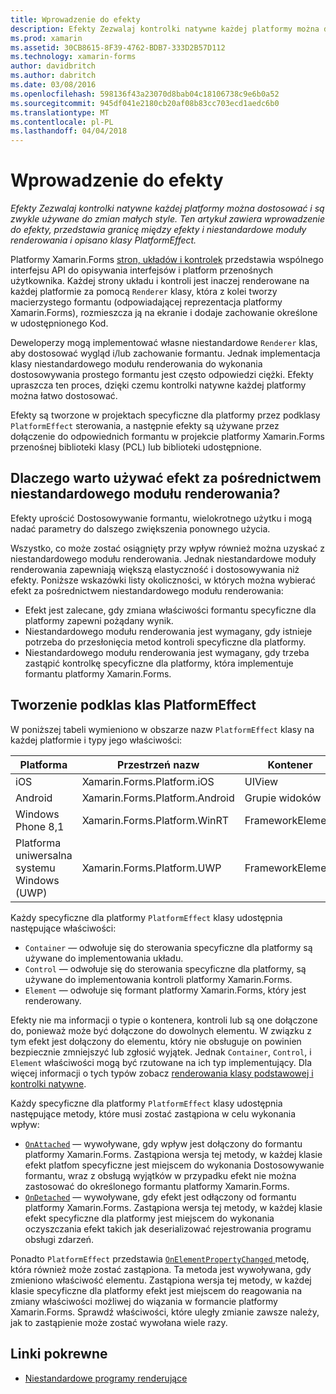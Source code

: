 ```yaml
---
title: Wprowadzenie do efekty
description: Efekty Zezwalaj kontrolki natywne każdej platformy można dostosować i są zwykle używane do zmian małych style. Ten artykuł zawiera wprowadzenie do efekty, przedstawia granicę między efekty i niestandardowe moduły renderowania i opisano klasy PlatformEffect.
ms.prod: xamarin
ms.assetid: 30CB8615-8F39-4762-BDB7-333D2B57D112
ms.technology: xamarin-forms
author: davidbritch
ms.author: dabritch
ms.date: 03/08/2016
ms.openlocfilehash: 598136f43a23070d8bab04c18106738c9e6b0a52
ms.sourcegitcommit: 945df041e2180cb20af08b83cc703ecd1aedc6b0
ms.translationtype: MT
ms.contentlocale: pl-PL
ms.lasthandoff: 04/04/2018
---
```

# <a name="introduction-to-effects"></a>Wprowadzenie do efekty

_Efekty Zezwalaj kontrolki natywne każdej platformy można dostosować i są zwykle używane do zmian małych style. Ten artykuł zawiera wprowadzenie do efekty, przedstawia granicę między efekty i niestandardowe moduły renderowania i opisano klasy PlatformEffect._

Platformy Xamarin.Forms [stron, układów i kontrolek](~/xamarin-forms/user-interface/controls/index.md) przedstawia wspólnego interfejsu API do opisywania interfejsów i platform przenośnych użytkownika. Każdej strony układu i kontroli jest inaczej renderowane na każdej platformie za pomocą `Renderer` klasy, która z kolei tworzy macierzystego formantu (odpowiadającej reprezentacja platformy Xamarin.Forms), rozmieszcza ją na ekranie i dodaje zachowanie określone w udostępnionego Kod.

Deweloperzy mogą implementować własne niestandardowe `Renderer` klas, aby dostosować wygląd i/lub zachowanie formantu. Jednak implementacja klasy niestandardowego modułu renderowania do wykonania dostosowywania prostego formantu jest często odpowiedzi ciężki. Efekty upraszcza ten proces, dzięki czemu kontrolki natywne każdej platformy można łatwo dostosować.

Efekty są tworzone w projektach specyficzne dla platformy przez podklasy `PlatformEffect` sterowania, a następnie efekty są używane przez dołączenie do odpowiednich formantu w projekcie platformy Xamarin.Forms przenośnej biblioteki klasy (PCL) lub biblioteki udostępnione.

## <a name="why-use-an-effect-over-a-custom-renderer"></a>Dlaczego warto używać efekt za pośrednictwem niestandardowego modułu renderowania?

Efekty uprościć Dostosowywanie formantu, wielokrotnego użytku i mogą nadać parametry do dalszego zwiększenia ponownego użycia.

Wszystko, co może zostać osiągnięty przy wpływ również można uzyskać z niestandardowego modułu renderowania. Jednak niestandardowe moduły renderowania zapewniają większą elastyczność i dostosowywania niż efekty. Poniższe wskazówki listy okoliczności, w których można wybierać efekt za pośrednictwem niestandardowego modułu renderowania:

- Efekt jest zalecane, gdy zmiana właściwości formantu specyficzne dla platformy zapewni pożądany wynik.
- Niestandardowego modułu renderowania jest wymagany, gdy istnieje potrzeba do przesłonięcia metod kontroli specyficzne dla platformy.
- Niestandardowego modułu renderowania jest wymagany, gdy trzeba zastąpić kontrolkę specyficzne dla platformy, która implementuje formantu platformy Xamarin.Forms.

## <a name="subclassing-the-platformeffect-class"></a>Tworzenie podklas klas PlatformEffect

W poniższej tabeli wymieniono w obszarze nazw `PlatformEffect` klasy na każdej platformie i typy jego właściwości:

|Platforma|Przestrzeń nazw|Kontener|Formant|
|--- |--- |--- |--- |
|iOS|Xamarin.Forms.Platform.iOS|UIView|UIView|
|Android|Xamarin.Forms.Platform.Android|Grupie widoków|Widok|
|Windows Phone 8,1|Xamarin.Forms.Platform.WinRT|FrameworkElement|FrameworkElement|
|Platforma uniwersalna systemu Windows (UWP)|Xamarin.Forms.Platform.UWP|FrameworkElement|FrameworkElement|

Każdy specyficzne dla platformy `PlatformEffect` klasy udostępnia następujące właściwości:

- `Container` — odwołuje się do sterowania specyficzne dla platformy są używane do implementowania układu.
- `Control` — odwołuje się do sterowania specyficzne dla platformy, są używane do implementowania kontroli platformy Xamarin.Forms.
- `Element` — odwołuje się formant platformy Xamarin.Forms, który jest renderowany.

Efekty nie ma informacji o typie o kontenera, kontroli lub są one dołączone do, ponieważ może być dołączone do dowolnych elementu. W związku z tym efekt jest dołączony do elementu, który nie obsługuje on powinien bezpiecznie zmniejszyć lub zgłosić wyjątek. Jednak `Container`, `Control`, i `Element` właściwości mogą być rzutowane na ich typ implementujący. Dla więcej informacji o tych typów zobacz [renderowania klasy podstawowej i kontrolki natywne](~/xamarin-forms/app-fundamentals/custom-renderer/renderers.md).

Każdy specyficzne dla platformy `PlatformEffect` klasy udostępnia następujące metody, które musi zostać zastąpiona w celu wykonania wpływ:

- [`OnAttached`](https://developer.xamarin.com/api/member/Xamarin.Forms.Effect.OnAttached()/) — wywoływane, gdy wpływ jest dołączony do formantu platformy Xamarin.Forms. Zastąpiona wersja tej metody, w każdej klasie efekt platfom specyficzne jest miejscem do wykonania Dostosowywanie formantu, wraz z obsługą wyjątków w przypadku efekt nie można zastosować do określonego formantu platformy Xamarin.Forms.
- [`OnDetached`](https://developer.xamarin.com/api/member/Xamarin.Forms.Effect.OnDetached()/) — wywoływane, gdy efekt jest odłączony od formantu platformy Xamarin.Forms. Zastąpiona wersja tej metody, w każdej klasie efekt specyficzne dla platformy jest miejscem do wykonania oczyszczania efekt takich jak deserializować rejestrowania programu obsługi zdarzeń.

Ponadto `PlatformEffect` przedstawia [ `OnElementPropertyChanged` ](https://developer.xamarin.com/api/member/Xamarin.Forms.PlatformEffect%3CTContainer,TControl%3E.OnElementPropertyChanged/p/System.ComponentModel.PropertyChangedEventArgs/) metodę, która również może zostać zastąpiona. Ta metoda jest wywoływana, gdy zmieniono właściwość elementu. Zastąpiona wersja tej metody, w każdej klasie specyficzne dla platformy efekt jest miejscem do reagowania na zmiany właściwości możliwej do wiązania w formancie platformy Xamarin.Forms. Sprawdź właściwości, które uległy zmianie zawsze należy, jak to zastąpienie może zostać wywołana wiele razy.


## <a name="related-links"></a>Linki pokrewne

- [Niestandardowe programy renderujące](~/xamarin-forms/app-fundamentals/custom-renderer/index.md)
